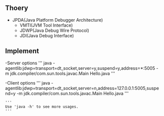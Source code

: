 ## Thoery
- JPDA(Java Platform Debugger Architecture)
	- VMTI(JVM Tool Interface)
	- JDWP(Java Debug Wire Protocol)
	- JDI(Java Debug Interface)

## Implement
-Server options
	'''
	java -agentlib:jdwp=transport=dt_socket,server=y,suspend=y,address=*:5005 -m jdk.compiler/com.sun.tools.javac.Main  Hello.java
	'''

-Client options
	'''
	java -agentlib:jdwp=transport=dt_socket,server=n,address=127.0.0.1:5005,suspend=y -m jdk.compiler/com.sun.tools.javac.Main  Hello.java
	'''

	'''
	Use 'java -h' to see more usages.
	'''
